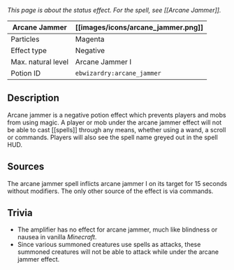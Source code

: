 _This page is about the status effect. For the spell, see [[Arcane Jammer]]._

| Arcane Jammer | [[images/icons/arcane_jammer.png]] |
| --- | --- |
| Particles | Magenta |
| Effect type | Negative |
| Max. natural level | Arcane Jammer I |
| Potion ID | `ebwizardry:arcane_jammer` |

## Description
Arcane jammer is a negative potion effect which prevents players and mobs from using magic. A player or mob under the arcane jammer effect will not be able to cast [[spells]] through any means, whether using a wand, a scroll or commands. Players will also see the spell name greyed out in the spell HUD.

## Sources
The arcane jammer spell inflicts arcane jammer I on its target for 15 seconds without modifiers. The only other source of the effect is via commands.

## Trivia
- The amplifier has no effect for arcane jammer, much like blindness or nausea in vanilla _Minecraft_.
- Since various summoned creatures use spells as attacks, these summoned creatures will not be able to attack while under the arcane jammer effect.